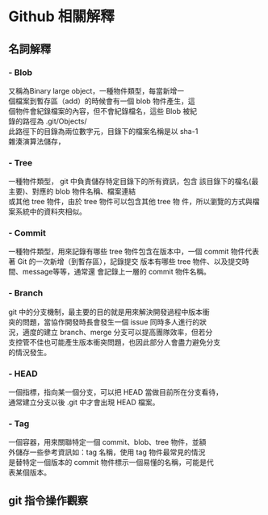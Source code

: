 # Github 相關解釋      

## 名詞解釋

### - Blob  
又稱為Binary large object，一種物件類型，每當新增一   
個檔案到暫存區（add）的時候會有一個 blob 物件產生，這   
個物件會紀錄檔案的內容，但不會紀錄檔名，這些 Blob 被紀      
錄的路徑為 .git/Objects/   
此路徑下的目錄為兩位數字元，目錄下的檔案名稱是以 sha-1     
雜湊演算法儲存，


### - Tree
一種物件類型， git 中負責儲存特定目錄下的所有資訊，包含
該目錄下的檔名(最主要)、對應的 blob 物件名稱、檔案連結   
或其他 tree 物件，由於 tree 物件可以包含其他 tree 物
件，所以瀏覽的方式與檔案系統中的資料夾相似。


### - Commit
一種物件類型，用來記錄有哪些 tree 物件包含在版本中，一個
commit 物件代表著 Git 的一次新增（到暫存區），記錄提交
版本有哪些 tree 物件、以及提交時間、message等等，通常還
會記錄上一層的 commit 物件名稱。


### - Branch
git 中的分支機制，最主要的目的就是用來解決開發過程中版本衝    
突的問題，當協作開發時長會發生一個 issue 同時多人進行的狀   
況，適度的建立 branch、merge 分支可以提高團隊效率，但若分  
支控管不佳也可能產生版本衝突問題，也因此部分人會盡力避免分支  
的情況發生。


### - HEAD
一個指標，指向某一個分支，可以把 HEAD 當做目前所在分支看待，   
通常建立分支以後 .git 中才會出現 HEAD 檔案。


### - Tag
一個容器，用來關聯特定一個 commit、blob、tree 物件，並額     
外儲存一些參考資訊如：tag 名稱，使用 tag 物件最常見的情況    
是替特定一個版本的 commit 物件標示一個易懂的名稱，可能是代   
表某個版本。


## git 指令操作觀察
